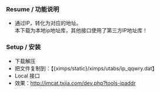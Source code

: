 ﻿

### Resume / 功能说明

* 通过IP，转化为对应的地址。  
本下载为本地ip地址库，其他接口使用了第三方IP地址库！


### Setup / 安装

* 下载解压
* 把文件复制到：【{ximps/static}/ximps/utabs/ip_qqwry.dat】
* Local 接口
* 效果：http://imcat.txjia.com/dev.php?tools-ipaddr

